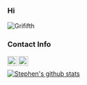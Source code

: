 ### Hi

![Grififth](https://th.bing.com/th/id/R.1891ffb77aeda4fa0657d8f3aa8c8d25?rik=qPHDFwphaeZwVg&riu=http%3a%2f%2fwww.animeler.net%2fupload%2fmedia%2fentries%2f2016-11%2f08%2f188-9-2efe9f9b9a9c4810f77f3eb51a98151c.gif&ehk=pXsDGyTmnzOis8%2fnh4qPsAdfecB0%2b3agGF59xlVduUA%3d&risl=&pid=ImgRaw&r=0)

### Contact Info
[<img align="left" alt="stevez9101@gmail.com" width="22px" src="https://img.icons8.com/nolan/64/send-mass-email.png" />][email]
[<img align="left" alt="stevez9101@gmail.com" width="22px" src="https://img.icons8.com/nolan/64/instagram-new.png" />][instagram]

<br />

[![Stephen's github stats](https://github-readme-stats.vercel.app/api?username=grififth&theme=tokyonight&show_icons=true&hide_title=true&count_private=true)](https://github.com/stephenuwu/github-readme-stats)

[email]: mailto:stevez9101@gmail.com
[instagram]: https://www.instagram.com/believein.stephen/

